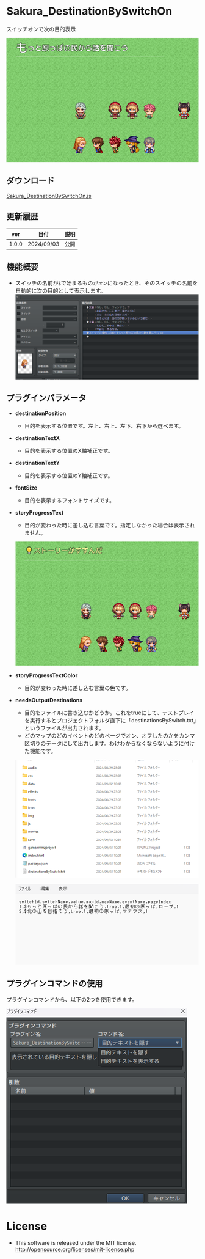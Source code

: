 # Sakura_DestinationBySwitchOn
スイッチオンで次の目的表示

![alt text](image.png)

## ダウンロード
[Sakura_DestinationBySwitchOn.js](Sakura_DestinationBySwitchOn.js)


## 更新履歴
| ver   | 日付       | 説明 |
| ----- | ---------- | ---- |
| 1.0.0 | 2024/09/03 | 公開 |


## 機能概要
- スイッチの名前が`$`で始まるものが`オン`になったとき、そのスイッチの名前を自動的に次の目的として表示します。
  ![alt text](image-1.png)

## プラグインパラメータ
- **destinationPosition**
  - 目的を表示する位置です。左上、右上、左下、右下から選べます。

- **destinationTextX**
  - 目的を表示する位置のX軸補正です。

- **destinationTextY**
  - 目的を表示する位置のY軸補正です。

- **fontSize**
  - 目的を表示するフォントサイズです。

- **storyProgressText**
  - 目的が変わった時に差し込む言葉です。指定しなかった場合は表示されません。
   
  ![alt text](image-6.png)

- **storyProgressTextColor**
  - 目的が変わった時に差し込む言葉の色です。
  
- **needsOutputDestinations**
  - 目的をファイルに書き込むかどうか。これをtrueにして、テストプレイを実行するとプロジェクトフォルダ直下に「destinationsBySwitch.txt」というファイルが出力されます。
  - どのマップのどのイベントのどのページでオン、オフしたのかをカンマ区切りのデータにして出力します。わけわからなくならないように付けた機能です。
  
  ![alt text](image-3.png)

  ![alt text](image-4.png)

## プラグインコマンドの使用

プラグインコマンドから、以下の2つを使用できます。

![alt text](image-5.png)


# License
- This software is released under the MIT license. http://opensource.org/licenses/mit-license.php
